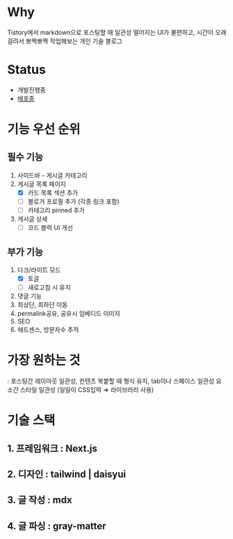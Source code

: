 # Why
Tistory에서 markdown으로 포스팅할 때 일관성 떨어지는 UI가 불편하고, 시간이 오래 걸려서 뽀짝뽀짝 작업해보는 개인 기술 블로그

# Status
- 개발진행중
- [배포중](https://nameeroo-blog.vercel.app/)


# 기능 우선 순위

## 필수 기능

1. 사이드바 - 게시글 카테고리
2. 게시글 목록 페이지
    - [x] 카드 목록 섹션 추가
    - [ ] 블로거 프로필 추가 (각종 링크 포함)
    - [ ] 카테고리 pinned 추가
3. 게시글 상세
    - [ ] 코드 블럭 UI 개선

## 부가 기능

1. 다크/라이트 모드
    - [x] 토글
    - [ ] 새로고침 시 유지
2. 댓글 기능
3. 최상단, 최하단 이동
4. permalink공유, 공유시 임베디드 이미지
5. SEO
6. 애드센스, 방문자수 추적

# 가장 원하는 것

: 포스팅간 레이아웃 일관성, 컨텐츠 복붙할 때 형식 유지, tab이나 스페이스 일관성
요소간 스타일 일관성 (일일이 CSS입력 ⇒ 라이브러리 사용)

# 기술 스택

## 1. 프레임워크 : Next.js

## 2. 디자인 : tailwind | daisyui

## 3. 글 작성 : mdx

## 4. 글 파싱 : gray-matter

